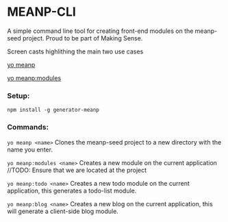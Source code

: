 MEANP-CLI
================

A simple command line tool for creating front-end modules on the meanp-seed project. Proud to be part of Making Sense.

Screen casts highlithing the main two use cases

<a href="http://screencast.com/t/fMgu8TjOh" >yo meanp</a>

<a href="http://screencast.com/t/k1Dmfzx1R" >yo meanp:modules</a>
 
### Setup:
```
npm install -g generator-meanp
```

### Commands:
```yo meanp <name>```
Clones the meanp-seed project to a new directory with the name you enter.

```yo meanp:modules <name>```
Creates a new module on the current application //TODO: Ensure that we are located at the project

```yo meanp:todo <name>```
Creates a new todo module on the current application, this generates a todo-list module.

```yo meanp:blog <name>```
Creates a new blog on the current application, this will generate a client-side blog module.
